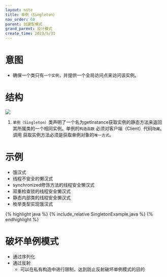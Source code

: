 ```yaml
---
layout: note
title: 单例（Singleton）
nav_order: 60
parent: 创建型模式
grand_parent: 设计模式
create_time: 2023/5/31
---
```


# 意图

- 确保一个类只有`一个实例`，并提供一个全局访问点来访问该实例。

# 结构

![](https://cdn.jsdelivr.net/gh/guosonglu/images@master/blog-img/20230531095557.png)

1. `单例（Singleton）`类声明了一个名为getInstance获取实例的静态方法来返回其所属类的一个相同实例。单例的`构造函数`
   必须对客户端（Client）代码`隐藏`。 调用
   获取实例方法必须是获取单例对象的`唯一方式`。

# 示例

- 饿汉式
- 线程不安全的懒汉式
- synchronized修饰方法的线程安全懒汉式
- 双重检查锁的线程安全懒汉式
- 静态内部类的线程安全懒汉式
- 枚举类型实现饿汉式

{% highlight java %}
{% include_relative SingletonExample.java %}
{% endhighlight %}

# 破坏单例模式

- 通过序列化
- 通过反射
    - 可以在私有构造中进行限制，达到防止反射破坏单例模式的目的



